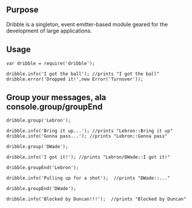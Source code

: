 ## Purpose
Dribble is a singleton, event emitter-based module geared for the development of large applications.   

## Usage

    var dribble = require('dribble');
    
    dribble.info('I got the ball'); //prints "I got the ball"
    dribble.error('Dropped it!',new Error('Turnover'));
    
## Group your messages, ala console.group/groupEnd

    dribble.group('Lebron');
    
    dribble.info('Bring it up...'); //prints "Lebron::Bring it up"
    dribble.info('Gonna pass...'); //prints "Lebron::Gonna pass"
    
    dribble.group('DWade');
    
    dribble.info('I got it!'); //prints "Lebron/DWade::I got it!"
    
    dribble.groupEnd('Lebron');
    
    dribble.info('Pulling up for a shot');  //prints "DWade::..."
    
    dribble.groupEnd('DWade');
    
    dribble.info('Blocked by Duncan!!!');  //prints "Blocked by Duncan"
